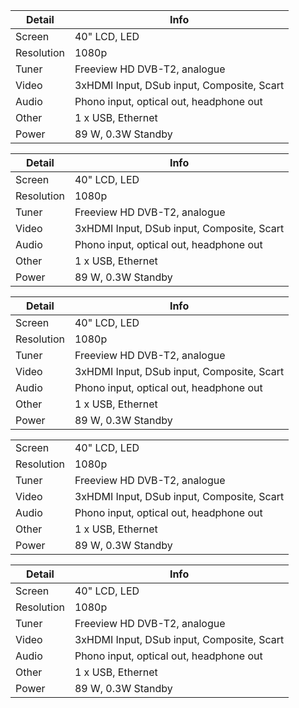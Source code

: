 

Detail | Info
-- | --
Screen | 40" LCD, LED
Resolution | 1080p
Tuner | Freeview HD DVB-T2, analogue
Video | 3xHDMI Input, DSub input, Composite, Scart
Audio | Phono input, optical out, headphone out
Other | 1 x USB, Ethernet
Power | 89 W, 0.3W Standby



| Detail | Info |
| ------ | ---- |
| Screen | 40" LCD, LED |
| Resolution | 1080p |
| Tuner | Freeview HD DVB-T2, analogue |
| Video | 3xHDMI Input, DSub input, Composite, Scart |
| Audio | Phono input, optical out, headphone out |
| Other | 1 x USB, Ethernet |
| Power | 89 W, 0.3W Standby |



Detail     | Info
---------- | ----
Screen     | 40" LCD, LED
Resolution | 1080p
Tuner      | Freeview HD DVB-T2, analogue
Video      | 3xHDMI Input, DSub input, Composite, Scart
Audio      | Phono input, optical out, headphone out
Other      | 1 x USB, Ethernet
Power      | 89 W, 0.3W Standby


| | |
|-|-|
| Screen | 40" LCD, LED |
| Resolution | 1080p |
| Tuner | Freeview HD DVB-T2, analogue |
| Video | 3xHDMI Input, DSub input, Composite, Scart |
| Audio | Phono input, optical out, headphone out |
| Other | 1 x USB, Ethernet |
| Power | 89 W, 0.3W Standby |


Detail | Info
------ | ----
Screen | 40" LCD, LED
Resolution | 1080p
Tuner | Freeview HD DVB-T2, analogue
Video | 3xHDMI Input, DSub input, Composite, Scart
Audio | Phono input, optical out, headphone out
Other | 1 x USB, Ethernet
Power | 89 W, 0.3W Standby